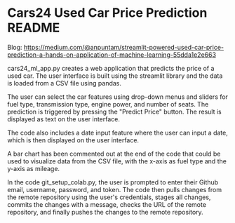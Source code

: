 # Cars24 Used Car Price Prediction README

Blog: https://medium.com/@anpuntam/streamlit-powered-used-car-price-prediction-a-hands-on-application-of-machine-learning-55dda1e2e663

cars24_ml_app.py creates a web application that predicts the price of a used car. The user interface is built using the streamlit library and the data is loaded from a CSV file using pandas.

The user can select the car features using drop-down menus and sliders for fuel type, transmission type, engine power, and number of seats. The prediction is triggered by pressing the "Predict Price" button. The result is displayed as text on the user interface.

The code also includes a date input feature where the user can input a date, which is then displayed on the user interface.

A bar chart has been commented out at the end of the code that could be used to visualize data from the CSV file, with the x-axis as fuel type and the y-axis as mileage.

In the code git_setup_colab.py, the user is prompted to enter their Github email, username, password, and token. The code then pulls changes from the remote repository using the user's credentials, stages all changes, commits the changes with a message, checks the URL of the remote repository, and finally pushes the changes to the remote repository.
